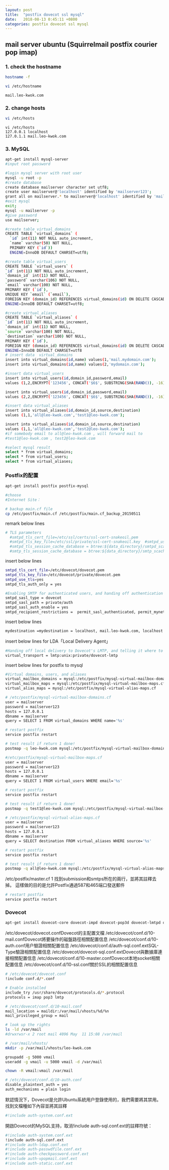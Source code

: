 ```yaml
---
layout: post
title:  "postfix dovecot ssl mysql"
date:   2018-08-13 0:45:11 +0800
categories: postfix dovecot ssl mysql
---
```

## mail server ubuntu (Squirrelmail postfix courier pop imap)

### 1. check the hostname 
```bash
hostname -f
```
```bash
vi /etc/hostname
```
```
mail.leo-kwok.com
```

### 2. change hosts

```bash
vi /etc/hosts
```
```
vi /etc/hosts
127.0.0.1 localhost
127.0.1.1 mail.leo-kwok.com
```
### 3. MySQL
```bash
apt-get install mysql-server
#input root password
```
```bash
#login mysql server with root user
mysql -u root -p
#create database 
create database mailserver character set utf8;
create user mailserver@'localhost' identified by 'mailserver123';
grant all on mailserver.* to mailserver@'localhost' identified by 'mailserver123';
#exit mysql
exit;
mysql -u mailserver -p
#give password 
use mailserver;

#create table virtual_domains
CREATE TABLE `virtual_domains` (  
  `id` int(11) NOT NULL auto_increment,  
  `name` varchar(50) NOT NULL,  
  PRIMARY KEY (`id`))  
  ENGINE=InnoDB DEFAULT CHARSET=utf8;

#create table virtual_users
CREATE TABLE `virtual_users` (  
`id` int(11) NOT NULL auto_increment,  
`domain_id` int(11) NOT NULL,  
`password` varchar(106) NOT NULL,  
`email` varchar(100) NOT NULL,  
PRIMARY KEY (`id`),  
UNIQUE KEY `email` (`email`),  
FOREIGN KEY (domain_id) REFERENCES virtual_domains(id) ON DELETE CASCADE)  
ENGINE=InnoDB DEFAULT CHARSET=utf8;

#create virtual_aliases
CREATE TABLE `virtual_aliases` (  
`id` int(11) NOT NULL auto_increment,  
`domain_id` int(11) NOT NULL,  
`source` varchar(100) NOT NULL,  
`destination` varchar(100) NOT NULL,  
PRIMARY KEY (`id`),  
FOREIGN KEY (domain_id) REFERENCES virtual_domains(id) ON DELETE CASCADE)  
ENGINE=InnoDB DEFAULT CHARSET=utf8
# insert data  virtual_domains
insert into virtual_domains(id,name) values(1,'mail.mydomain.com');     
insert into virtual_domains(id,name) values(2,'mydomain.com');

#insert data virtual_users
insert into virtual_users(id,domain_id,password,email)  
values (1,2,ENCRYPT('123456', CONCAT('$6$', SUBSTRING(SHA(RAND()), -16))),'test1@leo-kwok.com');

insert into virtual_users(id,domain_id,password,email)  
values (2,2,ENCRYPT('123456', CONCAT('$6$', SUBSTRING(SHA(RAND()), -16))),'test2@leo-kwok.com');

#insert data virtual_aliases
insert into virtual_aliases(id,domain_id,source,destination)  
values (1,1,'all@leo-kwok.com','test1@leo-kwok.com');

insert into virtual_aliases(id,domain_id,source,destination)  
values (1,1,'all@leo-kwok.com','test2@leo-kwok.com');
#if somebody email to all@leo-kwok.com , will forward mail to 
#test1@leo-kwok.com , test2@leo-kwok.com

#select mysql result
select * from virtual_domains;  
select * from virtual_users;  
select * from virtual_aliases;

```
### Postfix的配置 

```bash
apt-get install postfix postfix-mysql

#choose
#Internet Site：

# backup main.cf file
cp /etc/postfix/main.cf /etc/postfix/main.cf_backup_20150511


```
remark below lines
```bash
# TLS parameters  
  #smtpd_tls_cert_file=/etc/ssl/certs/ssl-cert-snakeoil.pem  
  #smtpd_tls_key_file=/etc/ssl/private/ssl-cert-snakeoil.key  #smtpd_use_tls=yes  
  #smtpd_tls_session_cache_database = btree:${data_directory}/smtpd_scache  
  #smtp_tls_session_cache_database = btree:${data_directory}/smtp_scache
```
insert below lines
```bash
smtpd_tls_cert_file=/etc/dovecot/dovecot.pem  
smtpd_tls_key_file=/etc/dovecot/private/dovecot.pem  
smtpd_use_tls=yes  
smtpd_tls_auth_only = yes  

#Enabling SMTP for authenticated users, and handing off authentication to Dovecot  
smtpd_sasl_type = dovecot  
smtpd_sasl_path = private/auth  
smtpd_sasl_auth_enable = yes  
smtpd_recipient_restrictions =  permit_sasl_authenticated, permit_mynetworks, reject_unauth_destination
```
insert below lines
```bash
mydestination =mydestination = localhost, mail.leo-kwok.com, localhost.$mydomain
```
insert below lines for LDA「Local Delivery Agent」
```bash
#Handing off local delivery to Dovecot's LMTP, and telling it where to store mail  
virtual_transport = lmtp:unix:private/dovecot-lmtp

```
insert below lines for postfix to mysql
```bash
#Virtual domains, users, and aliases  
virtual_mailbox_domains = mysql:/etc/postfix/mysql-virtual-mailbox-domains.cf  
virtual_mailbox_maps = mysql:/etc/postfix/mysql-virtual-mailbox-maps.cf  
virtual_alias_maps = mysql:/etc/postfix/mysql-virtual-alias-maps.cf
```


```bash
# /etc/postfix/mysql-virtual-mailbox-domains.cf
user = mailserver   
password = mailserver123  
hosts = 127.0.0.1  
dbname = mailserver  
query = SELECT 1 FROM virtual_domains WHERE name='%s'
```
```bash
# restart postfix
service postfix restart
```
```bash
# test result if return 1 done!
postmap -q leo-kwok.com mysql:/etc/postfix/mysql-virtual-mailbox-domains.cf
```

```bash
#/etc/postfix/mysql-virtual-mailbox-maps.cf
user = mailserver    
password = mailserver123  
hosts = 127.0.0.1  
dbname = mailserver  
query = SELECT 1 FROM virtual_users WHERE email='%s'
```
```bash
# restart postfix
service postfix restart
```
```bash
# test result if return 1 done!
postmap -q test1@leo-kwok.com mysql:/etc/postfix/mysql-virtual-mailbox-maps.cf
```

```bash
# /etc/postfix/mysql-virtual-alias-maps.cf
user = mailserver    
password = mailserver123  
hosts = 127.0.0.1  
dbname = mailserver  
query = SELECT destination FROM virtual_aliases WHERE source='%s'
```
```bash
# restart postfix
service postfix restart
```
```bash
# test result if return 1 done!
postmap -q all@leo-kwok.com mysql:/etc/postfix/mysql-virtual-alias-maps.cf
```

/etc/postfix/master.cf
1 找到submission和smtps所在的兩行，並將其註釋去掉。
這樣做的目的是允許Postfix通過587和465端口發送郵件

```bash
# restart postfix
service postfix restart
```

### Dovecot 
```bash
apt-get install dovecot-core dovecot-impd dovecot-pop3d dovecot-lmtpd dovecot-mysql
```

/etc/dovecot/dovecot.confDovecot的主配置文檔
/etc/dovecot/conf.d/10-mail.confDovecot將要操作的磁盤路徑相關配置信息
/etc/dovecot/conf.d/10-auth.conf用户驗證相關配置信息
/etc/dovecot/conf.d/auth-sql.conf.extSQL-Type驗證相關配置信息
/etc/dovecot/dovecot-sql.conf.extDovecot與數據庫連接相關配置信息
/etc/dovecot/conf.d/10-master.confDovecot本地socket相關配置信息
/etc/dovecot/conf.d/10-ssl.conf關於SSL的相關配置信息

```bash
# /etc/dovecot/dovecot.conf
!include conf.d/*.conf

# Enable installed  
include_try /usr/share/dovecot/protocols.d/*.protocol  
protocols = imap pop3 lmtp
```

```bash
# /etc/dovecot/conf.d/10-mail.conf
mail_location = maildir:/var/mail/vhosts/%d/%n
mail_privileged_group = mail
```

```bash
# look up the rights
ls -ld /var/mail
#drwxrwsr-x 2 root mail 4096 May  11 15:08 /var/mail
```

```bash
# /var/mail/vhosts/
mkdir -p /var/mail/vhosts/leo-kwok.com
```

```bash
groupadd -g 5000 vmail  
useradd -g vmail -u 5000 vmail -d /var/mail
```

```bash
chown -R vmail:vmail /var/mail
```


```bash
# /etc/dovecot/conf.d/10-auth.conf
disable_plaintext_auth = yes
auth_mechanisms = plain login
```

默認情況下，Dovecot是允許Ubuntu系統用户登錄使用的，我們需要將其禁用。找到文檔種如下內容並將其註釋
```bash
#!include auth-system.conf.ext
```
開啟Dovecot的MySQL支持，取消!include auth-sql.conf.ext的註釋符號：
```bash
#!include auth-system.conf.ext  
!include auth-sql.conf.ext  
#!include auth-ldap.conf.ext  
#!include auth-passwdfile.conf.ext  
#!include auth-checkpassword.conf.ext  
#!include auth-vpopmail.conf.ext  
#!include auth-static.conf.ext
```
